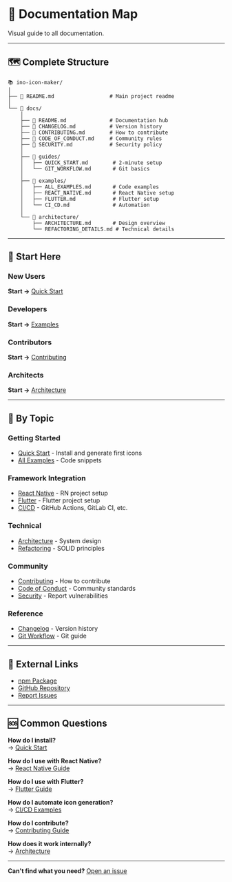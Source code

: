 # 📍 Documentation Map

Visual guide to all documentation.

---

## 🗺️ Complete Structure

```
📚 ino-icon-maker/
│
├── 📄 README.md                  # Main project readme
│
└── 📁 docs/
    │
    ├── 📄 README.md              # Documentation hub
    ├── 📄 CHANGELOG.md           # Version history
    ├── 📄 CONTRIBUTING.md        # How to contribute
    ├── 📄 CODE_OF_CONDUCT.md     # Community rules
    ├── 📄 SECURITY.md            # Security policy
    │
    ├── 📁 guides/
    │   ├── QUICK_START.md        # 2-minute setup
    │   └── GIT_WORKFLOW.md       # Git basics
    │
    ├── 📁 examples/
    │   ├── ALL_EXAMPLES.md       # Code examples
    │   ├── REACT_NATIVE.md       # React Native setup
    │   ├── FLUTTER.md            # Flutter setup
    │   └── CI_CD.md              # Automation
    │
    └── 📁 architecture/
        ├── ARCHITECTURE.md       # Design overview
        └── REFACTORING_DETAILS.md # Technical details
```

---

## 🎯 Start Here

### New Users
**Start →** [Quick Start](./guides/QUICK_START.md)

### Developers  
**Start →** [Examples](./examples/ALL_EXAMPLES.md)

### Contributors
**Start →** [Contributing](./CONTRIBUTING.md)

### Architects
**Start →** [Architecture](./architecture/ARCHITECTURE.md)

---

## 📖 By Topic

### Getting Started
- [Quick Start](./guides/QUICK_START.md) - Install and generate first icons
- [All Examples](./examples/ALL_EXAMPLES.md) - Code snippets

### Framework Integration
- [React Native](./examples/REACT_NATIVE.md) - RN project setup
- [Flutter](./examples/FLUTTER.md) - Flutter project setup
- [CI/CD](./examples/CI_CD.md) - GitHub Actions, GitLab CI, etc.

### Technical
- [Architecture](./architecture/ARCHITECTURE.md) - System design
- [Refactoring](./architecture/REFACTORING_DETAILS.md) - SOLID principles

### Community
- [Contributing](./CONTRIBUTING.md) - How to contribute
- [Code of Conduct](./CODE_OF_CONDUCT.md) - Community standards
- [Security](./SECURITY.md) - Report vulnerabilities

### Reference
- [Changelog](./CHANGELOG.md) - Version history
- [Git Workflow](./guides/GIT_WORKFLOW.md) - Git guide

---

## 🔗 External Links

- [npm Package](https://www.npmjs.com/package/ino-icon-maker)
- [GitHub Repository](https://github.com/narek589/ino-icon-maker)
- [Report Issues](https://github.com/narek589/ino-icon-maker/issues)

---

## 🆘 Common Questions

**How do I install?**  
→ [Quick Start](./guides/QUICK_START.md)

**How do I use with React Native?**  
→ [React Native Guide](./examples/REACT_NATIVE.md)

**How do I use with Flutter?**  
→ [Flutter Guide](./examples/FLUTTER.md)

**How do I automate icon generation?**  
→ [CI/CD Examples](./examples/CI_CD.md)

**How do I contribute?**  
→ [Contributing Guide](./CONTRIBUTING.md)

**How does it work internally?**  
→ [Architecture](./architecture/ARCHITECTURE.md)

---

**Can't find what you need?** [Open an issue](https://github.com/narek589/ino-icon-maker/issues)
